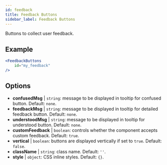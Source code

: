 ```yaml
---
id: feedback 
title: Feedback Buttons
sidebar_label: Feedback Buttons
---
```


Buttons to collect user feedback.

## Example

```jsx live
<FeedbackButtons
    id="my_feedback"
/>
```

## Options

* __confusedMsg__ | `string`: message to be displayed in tooltip for confused button. Default: `none`.
* __feedbackMsg__ | `string`: message to be displayed in tooltip for detailed feedback button. Default: `none`.
* __understoodMsg__ | `string`: message to be displayed in tooltip for understood button. Default: `none`.
* __customFeedback__ | `boolean`: controls whether the component accepts custom feedback. Default: `true`.
* __vertical__ | `boolean`: buttons are displayed vertically if set to `true`. Default: `false`.
* __className__ | `string`: class name. Default: `''`.
* __style__ | `object`: CSS inline styles. Default: `{}`.
